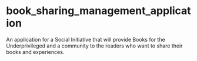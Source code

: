 # book_sharing_management_application
 An application for a Social Initiative that will provide Books for the Underprivileged and a community to the readers who want to share their books and experiences.
